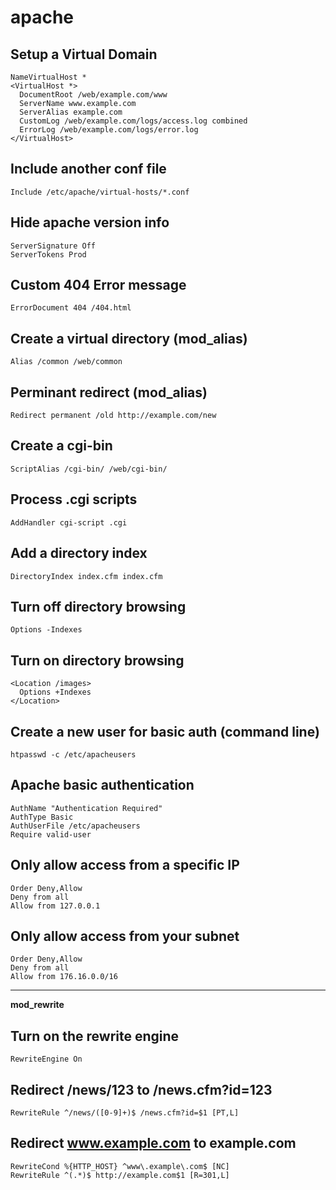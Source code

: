 # apache

## Setup a Virtual Domain

	NameVirtualHost *
	<VirtualHost *>
	  DocumentRoot /web/example.com/www
	  ServerName www.example.com
	  ServerAlias example.com
	  CustomLog /web/example.com/logs/access.log combined
	  ErrorLog /web/example.com/logs/error.log
	</VirtualHost>

## Include another conf file

	Include /etc/apache/virtual-hosts/*.conf

## Hide apache version info

	ServerSignature Off
	ServerTokens Prod

## Custom 404 Error message

	ErrorDocument 404 /404.html

## Create a virtual directory (mod_alias)

	Alias /common /web/common

## Perminant redirect (mod_alias)

	Redirect permanent /old http://example.com/new

## Create a cgi-bin

	ScriptAlias /cgi-bin/ /web/cgi-bin/

## Process .cgi scripts

	AddHandler cgi-script .cgi

## Add a directory index

	DirectoryIndex index.cfm index.cfm

## Turn off directory browsing

	Options -Indexes

## Turn on directory browsing

	<Location /images>
	  Options +Indexes
	</Location>

## Create a new user for basic auth (command line)

	htpasswd -c /etc/apacheusers

## Apache basic authentication

	AuthName "Authentication Required"
	AuthType Basic
	AuthUserFile /etc/apacheusers
	Require valid-user

## Only allow access from a specific IP

	Order Deny,Allow
	Deny from all
	Allow from 127.0.0.1

## Only allow access from your subnet

	Order Deny,Allow
	Deny from all
	Allow from 176.16.0.0/16

- - -

**mod_rewrite**

## Turn on the rewrite engine

	RewriteEngine On

## Redirect /news/123 to /news.cfm?id=123

	RewriteRule ^/news/([0-9]+)$ /news.cfm?id=$1 [PT,L]

## Redirect www.example.com to example.com

	RewriteCond %{HTTP_HOST} ^www\.example\.com$ [NC]
	RewriteRule ^(.*)$ http://example.com$1 [R=301,L]

